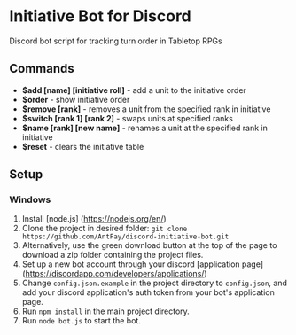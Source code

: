 # Initiative Bot for Discord
Discord bot script for tracking turn order in Tabletop RPGs

## Commands
- **$add [name] [initiative roll]** - add a unit to the initiative order
- **$order** - show initiative order
- **$remove [rank]** - removes a unit from the specified rank in initiative
- **$switch [rank 1] [rank 2]** - swaps units at specified ranks
- **$name [rank] [new name]** - renames a unit at the specified rank in initiative
- **$reset** - clears the initiative table

## Setup

### Windows
1. Install [node.js] (https://nodejs.org/en/)
2. Clone the project in desired folder: `git clone https://github.com/AntFay/discord-initiative-bot.git`
3. Alternatively, use the green download button at the top of the page to download a zip folder containing the project files.
4. Set up a new bot account through your discord [application page] (https://discordapp.com/developers/applications/)
5. Change `config.json.example` in the project directory to `config.json`, and add your discord application's auth token from your bot's application page.
6. Run `npm install` in the main project directory.
7. Run `node bot.js` to start the bot.

